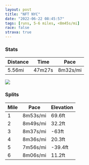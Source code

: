 ```yaml
---
layout: post
title: "NFT NYC"
date: "2022-06-22 08:45:57"
tags: [runs, 5-6 miles, <8m45s/mi]
race: false
strava: true
---
```


### Stats

| Distance | Time | Pace |
|----------|------|------|
|5.56mi|47m27s|8m32s/mi|

<img src='https://maps.googleapis.com/maps/api/staticmap?maptype=roadmap&path=enc:_|~wFlfibMo@nAM\Kl@Ob@AXEPKVWTQ`@ET]bAY^I`@Ch@IT?LJ\^X`Af@LZ@JM~@EJa@b@Sn@Mx@IPs@DSb@HJJ?XRj@RYEYQk@TAJDd@?h@qAvDa@|ASl@Op@u@|BOh@LXMXHRFZe@xAIFSl@Gz@MXCJ\ZId@sAnCSXk@vA[lD@b@Ol@En@Kl@Bb@Fj@Zl@t@j@LDVBb@CXM\c@ZsBZaAZ]`@SRGfAAd@Kx@]`@C`@Ad@Hv@`@j@f@l@z@Z~@d@xCN\Vd@f@^rA`@^ZZ`@Zr@Lh@?TR`A`@zAR^~@lAzAhA`Af@z@VvAn@bAv@\ZXb@Vl@^fATd@Z\pBh@Z?x@Gj@B`@Pb@Z\^b@hARxAT`Al@xAbBhCjAdAtAr@p@@h@Hd@A|AUH@|Bu@n@Ih@@f@NtB`Bz@~@hA~Az@rBd@j@h@Vf@J`A?tASf@@x@T`@ZfAlAV^Rh@x@|A^h@~@fAzAtAjAzA|@jBVb@r@zA^j@\`@r@`@l@TzBAtAQxAKjAFf@Hz@n@X~@VtAHx@b@v@NLzAbA`A\z@d@pDnArBlAn@l@l@fA^j@Xj@jBpC|@~@h@t@fA|@xA~@Ld@^x@b@lAF`@TRDPCl@H`ALh@JTJLv@Jh@UB?CF`@ZFHXNh@Hd@L^Vh@p@b@Tb@JL\CXBEh@^p@Xp@b@b@Nf@Nb@ARDHHhAp@v@Tf@h@f@?f@Ld@Xz@XZRp@`ANb@Zf@f@p@f@b@`BR`@M^d@vA`@d@t@FTXd@f@NVNDXAFQp@@Nc@lA]r@WVe@`AWr@U`@_@dA_@t@Id@BFbAp@f@Vv@j@RVn@^b@d@t@j@|@DJDl@|@d@Zf@H^XVT|@EZJ@TFPFBVp@f@DfBzFU]KCOV@Xs@lBHj@GF@FAN]CSJUMEj@IBEH?HMb@g@d@D\Zb@dCfBr@lAp@p@VB?R`@W`@NBh@SR[n@Oh@S`@GZ@DXH|@nAx@rBJ`@fAfAZ`@~@`At@Gb@\nAh@PnABv@BHBYHEd@@&key=AIzaSyC1MId7bFpkLXNAaYhBSTb8jLyiSqzbDtM&size=800x800&markers=color:yellow|label:S|40.79568,-73.94423&markers=color:green|label:F|40.75415999999994,-74.00146000000005'>

### Splits

| Mile | Pace | Elevation |
|------|------|-----------|
|1|8m53s/mi|69.6ft|
|2|8m49s/mi|32.2ft|
|3|8m37s/mi|-63ft|
|4|8m36s/mi|20.3ft|
|5|7m56s/mi|-39.4ft|
|6|8m06s/mi|11.2ft|
